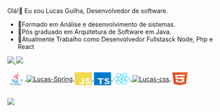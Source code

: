 Olá!👋
Eu sou Lucas Guilha, Desenvolvedor de software.
- 🚀Formado em Análise e desenvolvimento de sistemas.
- 🚀Pós graduado em Arquitetura de Software em Java.
- 🌱Atualmente Trabalho como Desenvolvedor Fullstasck Node, Php e React
<div>
  <a href="https://github.com/medowlucas">
  <img height="180em" src="https://github-readme-stats.vercel.app/api?username=medowlucas&show_icons=true&theme=dark&include_all_commits=true&count_private=false"/>
  <img height="180em" src="https://github-readme-stats.vercel.app/api/top-langs/?username=medowlucas&layout=compact&langs_count=7&theme=dark"/>
</div>
<div style="display: inline_block"><br>
  <img align="center" alt="Lucas-Java" height="30" width="40" src="https://raw.githubusercontent.com/devicons/devicon/master/icons/java/java-original.svg">
  <img align="center" alt="Lucas-Spring" height="30" width="30" src="https://img.shields.io/badge/Spring-6DB33F?style=for-the-badge&logo=spring&logoColor=white">
  <img align="center" alt="Lucas-Js" height="30" width="40" src="https://raw.githubusercontent.com/devicons/devicon/master/icons/javascript/javascript-plain.svg">
  <img align="center" alt="Lucas-Ts" height="30" width="40" src="https://raw.githubusercontent.com/devicons/devicon/master/icons/typescript/typescript-plain.svg">
  <img align="center" alt="Lucas-React" height="30" width="40" src="https://raw.githubusercontent.com/devicons/devicon/master/icons/react/react-original.svg">
  <img align="center" alt="Lucas-css" height="30" width="30" src="https://img.shields.io/badge/CSS3-1572B6?style=for-the-badge&logo=css3&logoColor=white">
  <img align="center" alt="Lucas-HTML" height="30" width="40" src="https://raw.githubusercontent.com/devicons/devicon/master/icons/html5/html5-original.svg">
</div>

##

<div>
  <a href="https://www.linkedin.com/in/lucas-lopes-de-souza-guilha-53664839/" target="_blank"><img src="https://img.shields.io/badge/-LinkedIn-%230077B5?style=for-the-     badge&logo=linkedin&logoColor=white" target="_blank"></a>
</div>
